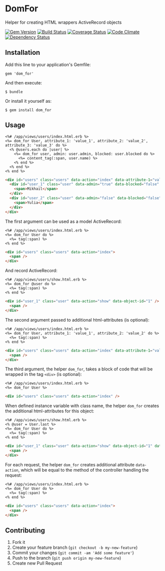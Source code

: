 # DomFor

Helper for creating HTML wrappers ActiveRecord objects

[![Gem Version](https://badge.fury.io/rb/dom_for.png)](http://badge.fury.io/rb/dom_for)
[![Build Status](https://travis-ci.org/mgrachev/dom_for.png?branch=master)](https://travis-ci.org/mgrachev/dom_for)
[![Coverage Status](https://coveralls.io/repos/mgrachev/dom_for/badge.png?branch=master)](https://coveralls.io/r/mgrachev/dom_for?branch=master)
[![Code Climate](https://codeclimate.com/github/mgrachev/dom_for.png)](https://codeclimate.com/github/mgrachev/dom_for)
[![Dependency Status](https://gemnasium.com/mgrachev/dom_for.svg)](https://gemnasium.com/mgrachev/dom_for)

## Installation

Add this line to your application's Gemfile:

    gem 'dom_for'

And then execute:

    $ bundle

Or install it yourself as:

    $ gem install dom_for

## Usage

```erb
<%# /app/views/users/index.html.erb %>
<%= dom_for User, attribute_1: 'value_1', attribute_2: 'value_2', attribute_3: 'value_3' do %>
  <% @users.each do |user| %>
    <%= dom_for user, admin: user.admin, blocked: user.blocked do %>
      <%= content_tag(:span, user.name) %>
    <% end %>
  <% end %>
<% end %>
```

```html
<div id="users" class="users" data-action="index" data-attribute-1="value_1" data-attribute-2="value_2" data-attribute-3="value_3">
  <div id="user_1" class="user" data-admin="true" data-blocked="false" data-object-id="1">
    <span>Mikhail</span>
  </div>
  <div id="user_2" class="user" data-admin="false" data-blocked="false" data-object-id="2">
    <span>Yulia</span>
  </div>
</div>
```

The first argument can be used as a model ActiveRecord:

```erb
<%# /app/views/users/index.html.erb %>
<%= dom_for User do %>
  <%= tag(:span) %>
<% end %>
```

```html
<div id="users" class="users" data-action="index">
  <span />
</div>
```

And record ActiveRecord:

```erb
<%# /app/views/users/show.html.erb %>
<%= dom_for @user do %>
  <%= tag(:span) %>
<% end %>
```

```html
<div id="user_1" class="user" data-action="show" data-object-id="1" />
  <span />
</div>
```

The second argument passed to additional html-attributes (is optional):

```erb
<%# /app/views/users/index.html.erb %>
<%= dom_for User, attribute_1: 'value_1', attribute_2: 'value_2' do %>
  <%= tag(:span) %>
<% end %>
```

```html
<div id="users" class="users" data-action="index" data-attribute-1="value_1" data-attribute-2="value_2">
  <span />
</div>
```

The third argument, the helper `dom_for`, takes a block of code that will be wrapped in the tag `<div>` (is optional):

```erb
<%# /app/views/users/index.html.erb %>
<%= dom_for User %>
```

```html
<div id="users" class="users" data-action="index" />
```

When defined instance variable with class name, the helper `dom_for` creates the additional html-attributes for this object:

```erb
<%# /app/views/users/show.html.erb %>
<% @user = User.last %>
<%= dom_for User do %>
  <%= tag(:span) %>
<% end %>
```

```html
<div id="user_1" class="user" data-action="show" data-object-id="1" data-object="users">
  <span />
</div>
```

For each request, the helper `dom_for` creates additional attribute `data-action`, which will be equal to the method of the controller handling the request:

```erb
<%# /app/views/users/index.html.erb %>
<%= dom_for User do %>
  <%= tag(:span) %>
<% end %>
```

```html
<div id="users" class="users" data-action="index">
  <span />
</div>
```

## Contributing

1. Fork it
2. Create your feature branch (`git checkout -b my-new-feature`)
3. Commit your changes (`git commit -am 'Add some feature'`)
4. Push to the branch (`git push origin my-new-feature`)
5. Create new Pull Request
